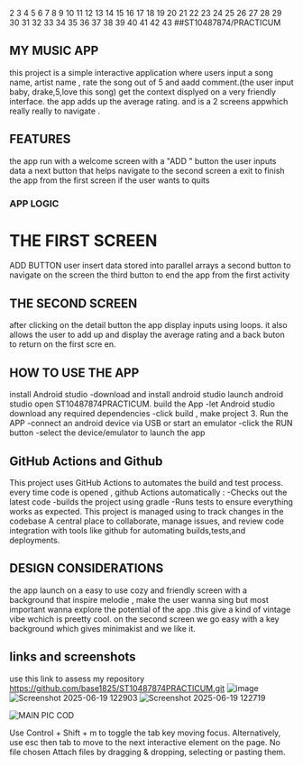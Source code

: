 
2
3
4
5
6
7
8
9
10
11
12
13
14
15
16
17
18
19
20
21
22
23
24
25
26
27
28
29
30
31
32
33
34
35
36
37
38
39
40
41
42
43
##ST10487874/PRACTICUM
## MY MUSIC APP 
this project is a simple interactive application where users input a song name, artist name , rate the song out of 5 and aadd comment.(the user input baby, drake,5,love this song) get the context displyed on a very friendly interface. the app adds up the average rating. and is a 2 screens appwhich really really to navigate .
## FEATURES
the app run with a welcome screen with a "ADD " button 
the user inputs data
a next button that helps navigate to the second screen
a exit to finish the app from the first screen if the user wants to quits
### APP LOGIC
# THE FIRST SCREEN
ADD BUTTON
user insert data stored into parallel arrays 
a second button to navigate on the screen 
the third button to end the app from the first activity
## THE SECOND SCREEN
after clicking on the detail button 
the app display inputs using loops.
it also allows the user to add up and display the average rating
and a back buton to return on the first scre  en.

## HOW TO USE THE APP
install Android studio -download and install android studio
launch android studio
open ST10487874PRACTICUM. 
build the App 
-let Android studio download any required dependencies -click build ,
make project 3. Run the APP -connect an android device via USB or start an emulator -click the RUN button -select the device/emulator to launch the app 

## GitHub Actions and Github
This project uses GitHub Actions to automates the build and test process. every time code is opened , github Actions automatically : -Checks out the latest code -builds the project using gradle -Runs tests to ensure everything works as expected. This project is managed using to track changes in the codebase A central place to collaborate, manage issues, and review code integration with tools like github for automating builds,tests,and deployments.
## DESIGN CONSIDERATIONS
the app launch on a easy to use cozy and friendly screen with a background that inspire melodie , make the user wanna sing but most important wanna explore the potential of the app .this give a kind of vintage vibe wchich is preetty cool.
on the second screen we go easy with a key background which gives minimakist and we like it.

## links and screenshots
use this link to assess my repository
https://github.com/base1825/ST10487874PRACTICUM.git
![image](https://github.com/user-attachments/assets/b317c1ae-4ecf-4526-a7a7-a5002ffb41c5)![Screenshot 2025-06-19 122903](https://github.com/user-attachments/assets/ad8bebb3-1fcb-464f-878f-e7848337a207)
![Screenshot 2025-06-19 122719](https://github.com/user-attachments/assets/1e9269cf-674c-4d1c-a34c-d7211d6353a7)


![MAIN PIC COD](https://github.com/user-attachments/assets/ff13f87e-b60c-4c55-af82-8b1a0f092cb0)

Use Control + Shift + m to toggle the tab key moving focus. Alternatively, use esc then tab to move to the next interactive element on the page.
No file chosen
Attach files by dragging & dropping, selecting or pasting them.
